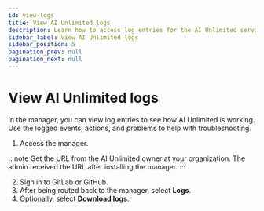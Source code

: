 ```yaml
---
id: view-logs
title: View AI Unlimited logs
description: Learn how to access log entries for the AI Unlimited service.
sidebar_label: View AI Unlimited logs
sidebar_position: 5
pagination_prev: null
pagination_next: null
---
```


# View AI Unlimited logs

In the manager, you can view log entries to see how AI Unlimited is working. Use the logged events, actions, and problems to help with troubleshooting.

1. Access the manager.

:::note
Get the URL from the AI Unlimited owner at your organization. The admin received the URL after installing the manager.
:::

2. Sign in to GitLab or GitHub.
3. After being routed back to the manager, select **Logs**.
4. Optionally, select **Download logs**.



